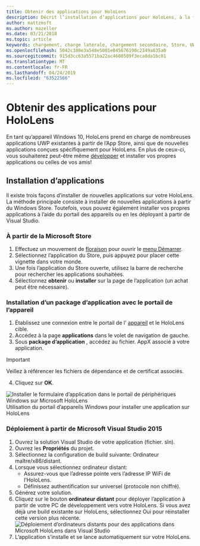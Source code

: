 ```yaml
---
title: Obtenir des applications pour HoloLens
description: Décrit l’installation d’applications pour HoloLens, à la fois via le Microsoft Store et le chargement par le côté.
author: mattzmsft
ms.author: mazeller
ms.date: 03/21/2018
ms.topic: article
keywords: chargement, charge latérale, chargement secondaire, Store, UWP, application, installer
ms.openlocfilehash: 5042c380e3a548e5001e045676190c2349a835a0
ms.sourcegitcommit: 915d3cc63a5571ba22ac4608589f3eca8da1bc81
ms.translationtype: MT
ms.contentlocale: fr-FR
ms.lasthandoff: 04/24/2019
ms.locfileid: "63522566"
---
```

# <a name="get-apps-for-hololens"></a>Obtenir des applications pour HoloLens

En tant qu’appareil Windows 10, HoloLens prend en charge de nombreuses applications UWP existantes à partir de l’App Store, ainsi que de nouvelles applications conçues spécifiquement pour HoloLens. En plus de ceux-ci, vous souhaiterez peut-être même [développer](development-overview.md) et installer vos propres applications ou celles de vos amis!

## <a name="installing-apps"></a>Installation d’applications

Il existe trois façons d’installer de nouvelles applications sur votre HoloLens. La méthode principale consiste à installer de nouvelles applications à partir du Windows Store. Toutefois, vous pouvez également installer vos propres applications à l’aide du portail des appareils ou en les déployant à partir de Visual Studio.

### <a name="from-the-microsoft-store"></a>À partir de la Microsoft Store
1. Effectuez un mouvement de [floraison](gestures.md#bloom) pour ouvrir le [menu Démarrer](navigating-the-windows-mixed-reality-home.md#start-menu).
2. Sélectionnez l’application du Store, puis appuyez pour placer cette vignette dans votre monde.
3. Une fois l’application du Store ouverte, utilisez la barre de recherche pour rechercher les applications souhaitées.
4. Sélectionnez **obtenir** ou **installer** sur la page de l’application (un achat peut être nécessaire).

### <a name="installing-an-application-package-with-the-device-portal"></a>Installation d’un package d’application avec le portail de l’appareil
1. Établissez une connexion entre le portail de l' [appareil](using-the-windows-device-portal.md) et le HoloLens cible.
2. Accédez à la page **applications** dans le volet de navigation de gauche.
3. Sous **package d’application** , accédez au fichier. AppX associé à votre application.
  >[!IMPORTANT]
  >Veillez à référencer les fichiers de dépendance et de certificat associés.

4. Cliquez sur **OK**.

![Installer le formulaire d’application dans le portail de périphériques Windows sur Microsoft HoloLens](images/deviceportal-appmanager.jpg)<br>
Utilisation du portail d’appareils Windows pour installer une application sur HoloLens

### <a name="deploying-from-microsoft-visual-studio-2015"></a>Déploiement à partir de Microsoft Visual Studio 2015
1. Ouvrez la solution Visual Studio de votre application (fichier. sln).
2. Ouvrez les **Propriétés** du projet.
3. Sélectionnez la configuration de build suivante: Ordinateur maître/x86/distant.
4. Lorsque vous sélectionnez ordinateur distant:
   * Assurez-vous que l’adresse pointe vers l’adresse IP WiFi de l’HoloLens.
   * Définissez authentification sur universel (protocole non chiffré).
5. Générez votre solution.
6. Cliquez sur le bouton **ordinateur distant** pour déployer l’application à partir de votre PC de développement vers votre HoloLens. Si vous avez déjà une build existante sur HoloLens, sélectionnez Oui pour réinstaller cette version plus récente.<br>
  ![Déploiement d’ordinateurs distants pour des applications dans Microsoft HoloLens dans Visual Studio](images/vs2015-remotedeployment.jpg)<br>
7. L’application s’installe et se lance automatiquement sur votre HoloLens.
